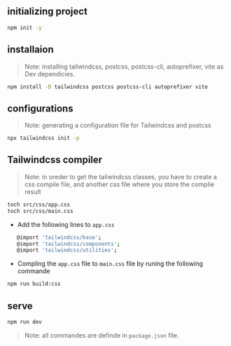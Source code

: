 ## initializing project

```bash
npm init -y
```

## installaion

> Note: installing tailwindcss, postcss, postcss-cli, autoprefixer, vite as Dev dependicies.

```bash
npm install -D tailwindcss postcss postcss-cli autoprefixer vite
```

## configurations 

> Note: generating a configuration file for Tailwindcss and postcss 

```bash 
npx tailwindcss init -p 
```

## Tailwindcss compiler

> Note: in oreder to get the tailwindcss classes, you have to create a css compile file, and another css file where you store the complie result

```bash
toch src/css/app.css
toch src/css/main.css
```
 - Add the following lines to `app.css` 
 ```bash
    @import 'tailwindcss/base';
    @import 'tailwindcss/components';
    @import 'tailwindcss/utilities';
 ```

 - Compling the `app.css` file to `main.css` file by runing the following commande
 ```bash
 npm run build:css
 ```

## serve

```bash
npm run dev
```
> Note: all commandes are definde in `package.json` file.